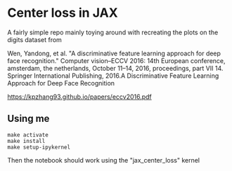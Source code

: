 # Center loss in JAX

A fairly simple repo mainly toying around with recreating the plots on the digits dataset from 

Wen, Yandong, et al. "A discriminative feature learning approach for deep face recognition." Computer vision–ECCV 2016: 14th European conference, amsterdam, the netherlands, October 11–14, 2016, proceedings, part VII 14. Springer International Publishing, 2016.A Discriminative Feature Learning Approach for Deep Face Recognition 

https://kpzhang93.github.io/papers/eccv2016.pdf

## Using me

```
make activate
make install
make setup-ipykernel
```

Then the notebook should work using the "jax_center_loss" kernel